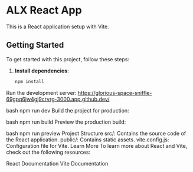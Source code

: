 # ALX React App

This is a React application setup with Vite.

## Getting Started

To get started with this project, follow these steps:

1. **Install dependencies**:
   ```bash
   npm install
Run the development server: https://glorious-space-sniffle-69gpq6jw4gj9crvrg-3000.app.github.dev/

bash
npm run dev
Build the project for production:

bash
npm run build
Preview the production build:

bash
npm run preview
Project Structure
src/: Contains the source code of the React application.
public/: Contains static assets.
vite.config.js: Configuration file for Vite.
Learn More
To learn more about React and Vite, check out the following resources:

React Documentation
Vite Documentation
